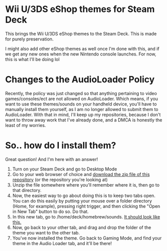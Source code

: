 # Wii U/3DS eShop themes for Steam Deck
This brings the Wii U/3DS eShop themes to the Steam Deck. This is made for purely preservation.

I might also add other eShop themes as well once I'm done with this, and if we get any new ones when the new Nintendo console launches. For now, this is what I'll be doing lol



# Changes to the AudioLoader Policy
Recently, the policy was just changed so that anything pertaining to video games/consoles/ect are not allowed on AudioLoader. Which means, if you want to use these themes/sounds on your handheld device, you'll have to manually install them yourself, as I am no longer allowed to submit them to AudioLoader. With that in mind, I'll keep up my repositories, because I don't want to throw away work that I've already done, and a DMCA is honestly the least of my worries.

# So.. how do I install them?
Great question! And I'm here with an answer!
1. Turn on your Steam Deck and go to Desktop Mode
2. Go to your web browser of choice and [download the zip file of this repository](https://ibb.co/w4FMMS8) (or the repository you're looking at)
3. Unzip the file somewhere where you'll remember where it is, then go to that directory.
4. Now, the easiest way to go about doing this is to keep two tabs open. You can do this easily by putting your mouse over a folder directory (Home, for example), pressing right trigger, and then clicking the "Open in New Tab" button to do so. Do that.
5. In this new tab, go to /home/deck/homebrew/sounds. [It should look like this.](https://ibb.co/MDv2DbR)
6. Now, go back to your other tab, and drag and drop the folder of the theme you want to the other tab.
7. You've now installed the theme. Go back to Gaming Mode, and find your theme in the Audio Loader tab, and it'll be there!
